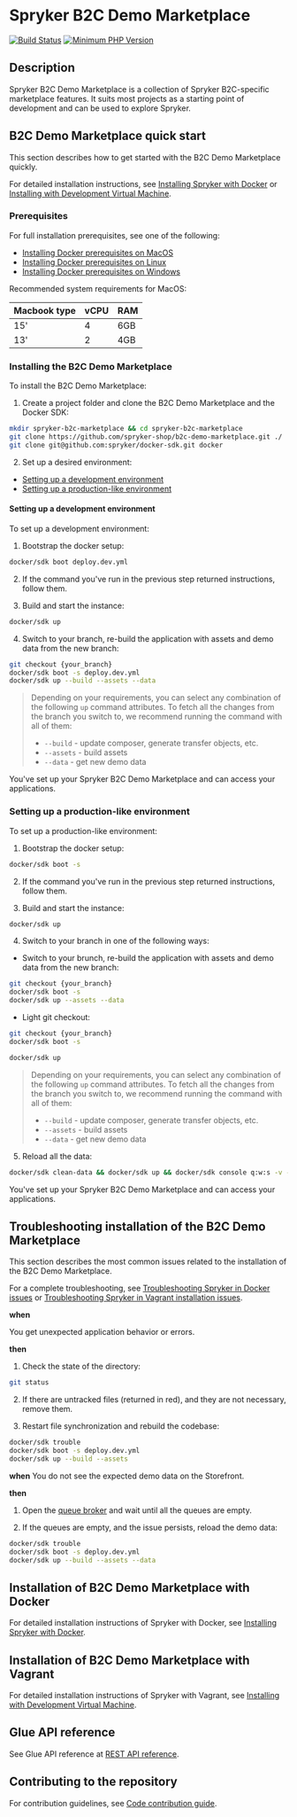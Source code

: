# Spryker B2C Demo Marketplace
[![Build Status](https://github.com/spryker-shop/b2c-demo-marketplace/workflows/CI/badge.svg)](https://github.com/spryker-shop/b2c-demo-marketplace/actions?query=workflow%3ACI)
[![Minimum PHP Version](https://img.shields.io/badge/php-%3E%3D%207.3-8892BF.svg)](https://php.net/)

## Description

Spryker B2C Demo Marketplace is a collection of Spryker B2C-specific marketplace features. It suits most projects as a starting point of development and can be used to explore Spryker.

## B2C Demo Marketplace quick start

This section describes how to get started with the B2C Demo Marketplace quickly.

For detailed installation instructions, see [Installing Spryker with Docker](https://documentation.spryker.com/docs/installing-spryker-with-docker) or [Installing with Development Virtual Machine](https://documentation.spryker.com/docs/dev-getting-started#installing-spryker-with-development-virtual-machine).

### Prerequisites

For full installation prerequisites, see one of the following:
* [Installing Docker prerequisites on MacOS](https://documentation.spryker.com/docs/installing-docker-prerequisites-on-macos)
* [Installing Docker prerequisites on Linux](https://documentation.spryker.com/docs/installing-docker-prerequisites-on-linux)
* [Installing Docker prerequisites on Windows](https://documentation.spryker.com/docs/installing-docker-prerequisites-on-Windows)

Recommended system requirements for MacOS:

|Macbook type	|vCPU	|RAM|
|---|---|---|
|15'|	4	|6GB|
|13'|	2	|4GB|

### Installing the B2C Demo Marketplace

To install the B2C Demo Marketplace:

1. Create a project folder and clone the B2C Demo Marketplace and the Docker SDK:
```bash
mkdir spryker-b2c-marketplace && cd spryker-b2c-marketplace
git clone https://github.com/spryker-shop/b2c-demo-marketplace.git ./
git clone git@github.com:spryker/docker-sdk.git docker
```

2. Set up a desired environment:
  * [Setting up a development environment](#setting-up-a-development-environment)
  * [Setting up a production-like environment](#setting-up-a-production-like-environment)

#### Setting up a development environment

To set up a development environment:

1. Bootstrap the docker setup:

```bash
docker/sdk boot deploy.dev.yml
```

2. If the command you've run in the previous step returned instructions, follow them.

3. Build and start the instance:
```bash
docker/sdk up
```

4. Switch to your branch, re-build the application with assets and demo data from the new branch:

```bash
git checkout {your_branch}
docker/sdk boot -s deploy.dev.yml
docker/sdk up --build --assets --data
```

> Depending on your requirements, you can select any combination of the following `up` command attributes. To fetch all the changes from the branch you switch to, we recommend running the command with all of them:
> - `--build` - update composer, generate transfer objects, etc.
> - `--assets` - build assets
> - `--data` - get new demo data

You've set up your Spryker B2C Demo Marketplace and can access your applications.


### Setting up a production-like environment

To set up a production-like environment:

1. Bootstrap the docker setup:

```bash
docker/sdk boot -s
```

2. If the command you've run in the previous step returned instructions, follow them.

3. Build and start the instance:
```bash
docker/sdk up
```

4. Switch to your branch in one of the following ways:

  * Switch to your brunch, re-build the application with assets and demo data from the new branch:

  ```bash
  git checkout {your_branch}
  docker/sdk boot -s
  docker/sdk up --assets --data
  ```

  * Light git checkout:

  ```bash
  git checkout {your_branch}
  docker/sdk boot -s

  docker/sdk up
  ```

  > Depending on your requirements, you can select any combination of the following `up` command attributes. To fetch all the changes from the branch you switch to, we recommend running the command with all of them:
  > - `--build` - update composer, generate transfer objects, etc.
  > - `--assets` - build assets
  > - `--data` - get new demo data

5. Reload all the data:

```bash
docker/sdk clean-data && docker/sdk up && docker/sdk console q:w:s -v -s
```


You've set up your Spryker B2C Demo Marketplace and can access your applications.

## Troubleshooting installation of the B2C Demo Marketplace

This section describes the most common issues related to the installation of the B2C Demo Marketplace.

For a complete troubleshooting, see [Troubleshooting Spryker in Docker issues](https://documentation.spryker.com/docs/troubleshooting-spryker-in-docker-issues) or [Troubleshooting Spryker in Vagrant installation issues](https://documentation.spryker.com/docs/troubleshooting-spryker-in-vagrant-installation-issues).

**when**

You get unexpected application behavior or errors.

**then**

1. Check the state of the directory:
```bash
git status
```

2. If there are untracked files (returned in red), and they are not necessary, remove them.

3. Restart file synchronization and rebuild the codebase:
```bash
docker/sdk trouble
docker/sdk boot -s deploy.dev.yml
docker/sdk up --build --assets
```

**when**
You do not see the expected demo data on the Storefront.

**then**

1. Open the [queue broker](http://queue.spryker.local) and wait until all the queues are empty.

2. If the queues are empty, and the issue persists, reload the demo data:
```bash
docker/sdk trouble
docker/sdk boot -s deploy.dev.yml
docker/sdk up --build --assets --data
```

## Installation of B2C Demo Marketplace with Docker

For detailed installation instructions of Spryker with Docker, see [Installing Spryker with Docker](https://documentation.spryker.com/docs/installing-spryker-with-docker).


## Installation of B2C Demo Marketplace with Vagrant
For detailed installation instructions of Spryker with Vagrant, see [Installing with Development Virtual Machine](https://documentation.spryker.com/docs/dev-getting-started#installing-spryker-with-development-virtual-machine).



## Glue API reference

See Glue API reference at [REST API reference](https://documentation.spryker.com/docs/rest-api-reference#/rest-api-reference).

## Contributing to the repository

For contribution guidelines, see [Code contribution guide](https://documentation.spryker.com/docs/code-contribution-guide#code-contribution-guide).
